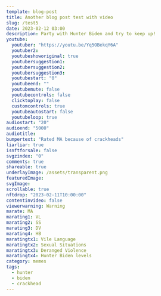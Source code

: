 ```yaml
---
template: blog-post
title: Another blog post test with video
slug: /test5
date: 2023-02-12 03:00
description: Party with Hunter Biden and try to keep up!
youtube:
  youtuber: "https://youtu.be/Yq5OBekqY6A"
  youtuber2: 
  youtubeshoworiginal: true
  youtubersuggestion1: 
  youtubersuggestion2: 
  youtubersuggestion3: 
  youtubestart: "0"
  youtubeend: ""
  youtubemute: false
  youtubecontrols: false
  clicktoplay: false
  customcontrols: true
  youtubeautostart: false
  youtubeloop: true
audiostart: "20"
audioend: "5000"
audiotitle: 
bumpertext: "Rated MA because of crackheads"
liarliar: true
isnftforsale: false
svgzindex: "0"
comments: true
shareable: true
underlayImage: /assets/transparent.png
featuredImage: 
svgImage: 
scrollable: true
nftdrop: "2023-02-11T10:00:00"
contentinvideo: false
viewerwarning: Warning
marate: MA
marating1: VL
marating2: SS
marating3: DV
marating4: HB
maratingtx1: Vile Language
maratingtx2: Sexual Situations
maratingtx3: Deranged Violence
maratingtx4: Hunter Biden levels
category: memes
tags:
  - hunter
  - biden
  - crackhead
---
```

<div class="contentinside" style="">

</div>

<style>



</style>
<div class="contentbody" style="text-align:left !important; margin-top:0;">




</div>